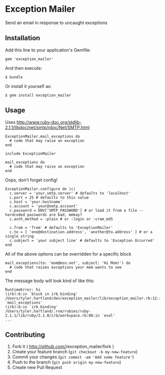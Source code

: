 # Exception Mailer

Send an email in response to uncaught exceptions

## Installation

Add this line to your application's Gemfile:

    gem 'exception_mailer'

And then execute:

    $ bundle

Or install it yourself as:

    $ gem install exception_mailer

## Usage
Uses http://www.ruby-doc.org/stdlib-2.1.1/libdoc/net/smtp/rdoc/Net/SMTP.html
```
ExceptionMailer.mail_exceptions do
  # code that may raise an exception
end
```
```
include ExceptionMailer

mail_exceptions do
  # code that may raise an exception
end
```
Oops, don't forget config!
```
ExceptionMailer.configure do |c|
  c.server = 'your.smtp.server' # defaults to 'localhost'
  c.port = 25 # defaults to this value
  c.host = 'your.hostname'
  c.account = 'your@smtp.account'
  c.password = ENV['SMTP_PASSWORD'] # or load it from a file -- hardcoded passwords are bad, mmkay?
  c.auth_method = :plain # or :login or :cram_md5

  c.from = 'from' # defaults to 'ExceptionMailer'
  c.to = [ 'one@destination.address', 'another@to.address' ] # or a single string
  c.subject = 'your subject line' # defaults to 'Exception Occurred'
end
```
All of the above options can be overridden for a specific block
```
mail_exceptions(to: 'mom@msn.net', subject: 'Hi Mom!') do
  # code that raises exceptions your mom wants to see
end
```
The message body will look kind of like this:
```
RuntimeError: hi
(irb):6:in `block in irb_binding'
/Users/tyler.hartland/dev/exception_mailer/lib/exception_mailer.rb:12:in `mail_exceptions'
(irb):6:in `irb_binding'
/Users/tyler.hartland/.rvm/rubies/ruby-2.1.1/lib/ruby/2.1.0/irb/workspace.rb:86:in `eval'
...
```

## Contributing

1. Fork it ( http://github.com/<my-github-username>/exception_mailer/fork )
2. Create your feature branch (`git checkout -b my-new-feature`)
3. Commit your changes (`git commit -am 'Add some feature'`)
4. Push to the branch (`git push origin my-new-feature`)
5. Create new Pull Request
